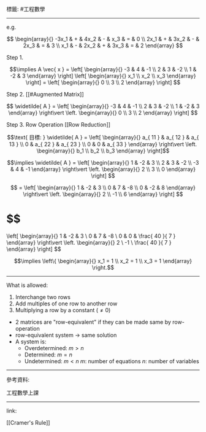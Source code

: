 標籤: #工程數學 

---

e.g.

$$
\begin{array}{}
-3x_1 & + & 4x_2 & - & x_3  & = & 0 \\
2x_1  & + & 3x_2 & - & 2x_3 & = & 3 \\
x_1   & - & 2x_2 & + & 3x_3 & = & 2
\end{array}
$$

Step 1.

$$\implies A \vec{ x } = 
\left[
\begin{array}{}
-3 & 4 & -1 \\
2 & 3 & -2 \\
1 & -2 & 3
\end{array}
\right]
\left[
\begin{array}{}
x_1 \\
x_2 \\
x_3
\end{array}
\right] = 
\left[
\begin{array}{}
0 \\
3 \\
2
\end{array}
\right]
$$

Step 2. [[#Augmented Matrix]]

$$
\widetilde{ A } = 
\left[
\begin{array}{}
-3 & 4 & -1 \\
2 & 3 & -2 \\
1 & -2 & 3
\end{array}
\right\vert
\left.
\begin{array}{}
0 \\
3 \\
2
\end{array}
\right]
$$

Step 3. Row Operation
[[Row Reduction]]

$$\text{ 目標: } \widetilde{ A } = 
\left[
\begin{array}{}
a_{ 11 } & a_{ 12 } & a_{ 13 } \\
0 & a_{ 22 } & a_{ 23 } \\
0 & 0 & a_{ 33 }
\end{array}
\right\vert
\left.
\begin{array}{}
b_1 \\
b_2 \\
b_3
\end{array}
\right]$$

$$\implies \widetilde{ A } = 
\left[
\begin{array}{}
1 & -2 & 3 \\
2 & 3 & -2 \\
-3 & 4 & -1
\end{array}
\right\vert
\left.
\begin{array}{}
2 \\
3 \\
0
\end{array}
\right]
$$

$$ = 
\left[
\begin{array}{}
1 & -2 & 3 \\
0 & 7 & -8 \\
0 & -2 & 8
\end{array}
\right\vert
\left.
\begin{array}{}
2 \\
-1 \\
6
\end{array}
\right]
$$

$$
=
\left[
\begin{array}{}
1 & -2 & 3 \\
0 & 7 & -8 \\
0 & 0 & \frac{ 40 }{ 7 }
\end{array}
\right\vert
\left.
\begin{array}{}
2 \\
-1 \\
\frac{ 40 }{ 7 }
\end{array}
\right]
$$

$$\implies 
\left\{
\begin{array}{}
x_1 = 1 \\
x_2 = 1 \\
x_3 = 1
\end{array}
\right.$$

---

What is allowed:

1. Interchange two rows
2. Add multiples of one row to another row
3. Multiplying a row by a constant ($\neq 0$)

- 2 matrices are "row-equivalent" if they can be made same by row-operation
- row-equivalent system $\rightarrow$ same solution
- A system is:
	- Overdetermined: $m > n$
	- Determined: $m = n$
	- Undetermined: $m < n$
	$m$: number of equations
	$n$: number of variables

---

參考資料:

工程數學上課

---

link:

[[Cramer's Rule]]